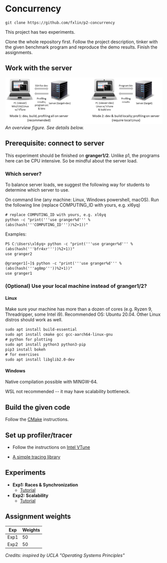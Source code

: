 # Concurrency

```
git clone https://github.com/fxlin/p2-concurrency
```

This project has two experiments. 

Clone the whole repository first. Follow the project description, tinker with the given benchmark program and reproduce the demo results. Finish the assignments. 

## Work with the server
![](figures/workflow.png)
*An overview figure. See details below.* 

## Prerequisite: connect to server

This experiment should be finished on **granger1/2**. Unlike p1, the programs here can be CPU intensive. So be mindful about the server load. 

### Which server? 

To balance server loads, we suggest the following way for students to determine which server to use. 

On command line (any machine: Linux, Windows powershell, macOS). Run the following line (replace COMPUTING_ID with yours, e.g. xl6yq)

```
# replace COMPUTING_ID with yours, e.g. xl6yq
python -c "print('''use granger%d''' %(abs(hash('''COMPUTING_ID'''))%2+1))" 
```

Examples:

```
PS C:\Users\xl6yq> python -c "print('''use granger%d''' %(abs(hash('''bfr4xr'''))%2+1))"
use granger2
```

```
@granger1[~]$ python -c "print('''use granger%d''' %(abs(hash('''ag8mp'''))%2+1))"
use granger1
```

### (Optional) Use your local machine instead of granger1/2? 

#### Linux

Make sure your machine has more than a dozen of cores (e.g. Ryzen 9, Threadripper, some Intel i9). Recommended OS: Ubuntu 20.04. Other Linux distros should work as well. 

```
sudo apt install build-essential
sudo apt install cmake gcc gcc-aarch64-linux-gnu 
# python for plotting
sudo apt install python3 python3-pip
pip3 install bokeh
# for exercises
sudo apt install libglib2.0-dev
```

#### Windows

Native compilation possible with MINGW-64. 

WSL not recommended -- it may have scalability bottleneck. 

## Build the given code

Follow the [CMake](cmake.md) instructions. 

## Set up profiler/tracer

* Follow the instructions on [Intel VTune](./vtune.md)

* [A simple tracing library](./measurement.md) 

## Experiments

* **Exp1: Races & Synchronization** 
  * [Tutorial](./exp1.md)
  <!---  * [Exercises](./exp1-assignment.md) (cs6456 students: refer to MS teams for your assignments instead) --->
* **Exp2: Scalability** 
  * [Tutorial](./exp2.md)
  <!----  * [Exercises](./exp2-assignment.md) (cs6456 students: refer to MS teams for your assignments instead) --->

## Assignment weights

| Exp                                 | Weights |
| ----------------------------------- | ------- |
| Exp1               | 50      |
| Exp2        | 50      |

*Credits: inspired by UCLA "Operating Systems Principles"*

